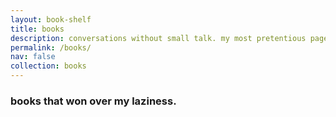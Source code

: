```yaml
---
layout: book-shelf
title: books
description: conversations without small talk. my most pretentious page.
permalink: /books/
nav: false
collection: books
---
```


### books that won over my laziness.
